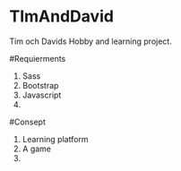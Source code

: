 # TImAndDavid
Tim och Davids Hobby and learning project.

#Requierments
  1. Sass
  2. Bootstrap
  3. Javascript
  4.


#Consept
  1. Learning platform
  2. A game
  3. 
